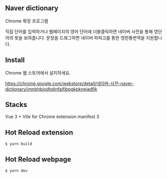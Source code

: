 ## Naver dictionary
Chrome 확장 프로그램

직접 단어를 입력하거나 웹페이지의 영어 단어에 더블클릭하면 네이버 사전을 통해 영단어의 뜻을 보여줍니다. 문장을 드래그하면 네이버 파파고를 통한 영한통번역을 지원합니다.


## Install
Chrome 웹 스토어에서 설치하세요.

https://chrome.google.com/webstore/detail/네이버-사전-naver-dictionary/imnbhbjodhdinfaifjbpgkpknejadfjk


## Stacks
Vue 3 + Vite for Chrome extension manifest 3


## Hot Reload extension
    $ yarn build


## Hot Reload webpage
    $ yarn dev
